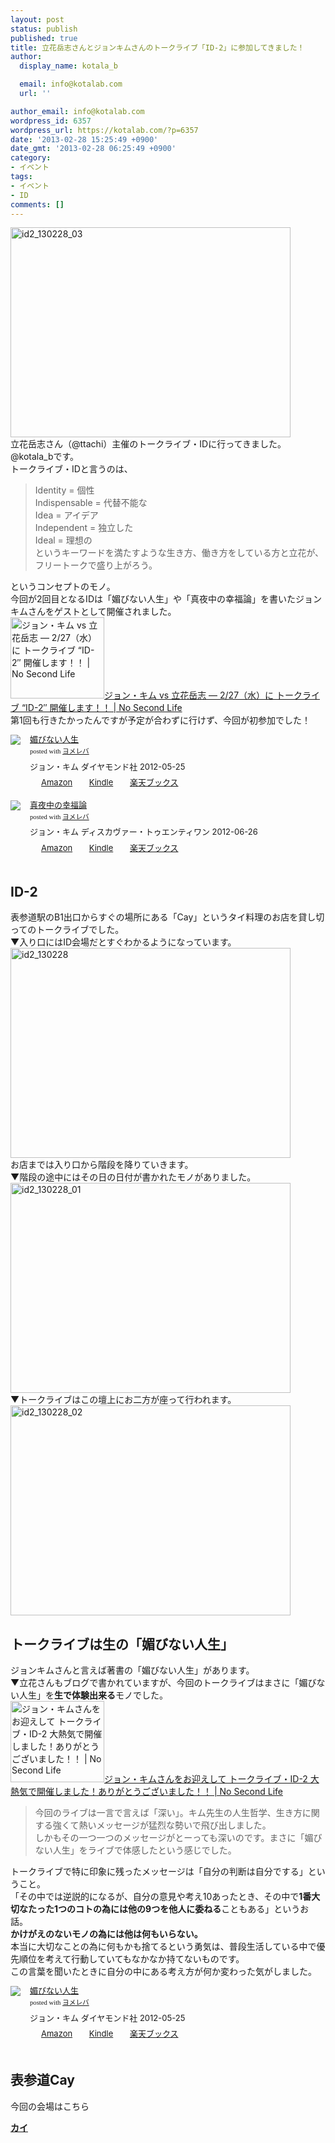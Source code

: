 ```yaml
---
layout: post
status: publish
published: true
title: 立花岳志さんとジョンキムさんのトークライブ「ID-2」に参加してきました！
author:
  display_name: kotala_b

  email: info@kotalab.com
  url: ''

author_email: info@kotalab.com
wordpress_id: 6357
wordpress_url: https://kotalab.com/?p=6357
date: '2013-02-28 15:25:49 +0900'
date_gmt: '2013-02-28 06:25:49 +0900'
category:
- イベント
tags:
- イベント
- ID
comments: []
---
```

<p><img src="https://kotalab.com/wp-content/uploads/id2_130228_03-448x336.jpg" alt="id2_130228_03" width="448" height="336" class="alignnone size-large wp-image-6360" /><br />
立花岳志さん（@ttachi）主催のトークライブ・IDに行ってきました。@kotala_bです。<br />
トークライブ・IDと言うのは、</p>
<blockquote><p>Identity = 個性<br />
Indispensable = 代替不能な<br />
Idea = アイデア<br />
Independent = 独立した<br />
Ideal = 理想の<br />
というキーワードを満たすような生き方、働き方をしている方と立花が、フリートークで盛り上がろう。</p></blockquote>
<p>というコンセプトのモノ。<br />
今回が2回目となるIDは「媚びない人生」や「真夜中の幸福論」を書いたジョンキムさんをゲストとして開催されました。<br />
<a href="https://www.ttcbn.net/no_second_life/archives/31727" target="_blank"><img  class="alignleft" src="https://capture.heartrails.com/150x130?https://www.ttcbn.net/no_second_life/archives/31727" alt="ジョン・キム vs 立花岳志 &mdash; 2/27（水）に トークライブ &ldquo;ID-2&Prime; 開催します！！ | No Second Life" width="150" height="130" /></a><a href="https://www.ttcbn.net/no_second_life/archives/31727" target="_blank">ジョン・キム vs 立花岳志 &mdash; 2/27（水）に トークライブ &ldquo;ID-2&Prime; 開催します！！ | No Second Life</a><a href="https://b.hatena.ne.jp/entry/https://www.ttcbn.net/no_second_life/archives/31727" target="_blank"><img border="0" src="https://b.hatena.ne.jp/entry/image/https://www.ttcbn.net/no_second_life/archives/31727" alt="" /></a><br style="clear:both;" />第1回も行きたかったんですが予定が合わずに行けず、今回が初参加でした！</p>
<div class="booklink-box" style="text-align:left;padding-bottom:20px;font-size:small;/zoom: 1;overflow: hidden;">
<div class="booklink-image" style="float:left;margin:0 15px 10px 0;"><a href="https://www.amazon.co.jp/exec/obidos/asin/4478017697/same-22/" name="booklink" rel="nofollow" target="_blank"><img src="https://images-fe.ssl-images-amazon.com/images/I/31MJqxfaoIL._SL160_.jpg" style="border: none;" /></a></div>
<div class="booklink-info" style="line-height:120%;/zoom: 1;overflow: hidden;">
<div class="booklink-name" style="margin-bottom:10px;line-height:120%"><a href="https://www.amazon.co.jp/exec/obidos/asin/4478017697/same-22/" rel="nofollow" name="booklink" target="_blank">媚びない人生</a>
<div class="booklink-powered-date" style="font-size:8pt;margin-top:5px;font-family:verdana;line-height:120%">posted with <a href="https://yomereba.com" target="_blank">ヨメレバ</a></div>
</div>
<div class="booklink-detail" style="margin-bottom:5px;">ジョン・キム ダイヤモンド社 2012-05-25    </div>
<div class="booklink-link2" style="margin-top:10px;">
<div class="shoplinkamazon" style="display:inline;margin-right:5px;background: url('https://img.yomereba.com/tam_y.gif') 0 0 no-repeat;padding: 2px 0 2px 18px;white-space: nowrap;"><a href="https://www.amazon.co.jp/exec/obidos/asin/4478017697/same-22/" rel="nofollow" target="_blank" title="アマゾン" >Amazon</a></div>
<div class="shoplinkkindle" style="display:inline;margin-right:5px;background: url('https://img.yomereba.com/tam_y.gif') 0 0 no-repeat;padding: 2px 0 2px 18px;white-space: nowrap;"><a href="https://www.amazon.co.jp/gp/search?keywords=%9BZ%82%D1%82%C8%82%A2%90l%90%B6&__mk_ja_JP=%83J%83%5E%83J%83i&url=node%3D2275256051&tag=same-22" rel="nofollow" target="_blank" >Kindle</a></div>
<div class="shoplinkrakuten" style="display:inline;margin-right:5px;background: url('https://img.yomereba.com/tam_y.gif') 0 -50px no-repeat;padding: 2px 0 2px 18px;white-space: nowrap;"><a href="https://hb.afl.rakuten.co.jp/hgc/0fa7afc8.bbfc196a.0fa7afc9.d56c38f1/?pc=http%3A%2F%2Fbooks.rakuten.co.jp%2Frb%2F11662683%2F%3Fscid%3Daf_ich_link_urltxt%26m%3Dhttp%3A%2F%2Fm.rakuten.co.jp%2Fev%2Fbook%2F" rel="nofollow" target="_blank" title="楽天ブックス" >楽天ブックス</a></div>
</div>
</div>
<div class="booklink-footer" style="clear: left"></div>
</div>
<div class="booklink-box" style="text-align:left;padding-bottom:20px;font-size:small;/zoom: 1;overflow: hidden;">
<div class="booklink-image" style="float:left;margin:0 15px 10px 0;"><a href="https://www.amazon.co.jp/exec/obidos/asin/4799311654/same-22/" name="booklink" rel="nofollow" target="_blank"><img src="https://images-fe.ssl-images-amazon.com/images/I/41fb6WYxxeL._SL160_.jpg" style="border: none;" /></a></div>
<div class="booklink-info" style="line-height:120%;/zoom: 1;overflow: hidden;">
<div class="booklink-name" style="margin-bottom:10px;line-height:120%"><a href="https://www.amazon.co.jp/exec/obidos/asin/4799311654/same-22/" rel="nofollow" name="booklink" target="_blank">真夜中の幸福論</a>
<div class="booklink-powered-date" style="font-size:8pt;margin-top:5px;font-family:verdana;line-height:120%">posted with <a href="https://yomereba.com" target="_blank">ヨメレバ</a></div>
</div>
<div class="booklink-detail" style="margin-bottom:5px;">ジョン・キム ディスカヴァー・トゥエンティワン 2012-06-26    </div>
<div class="booklink-link2" style="margin-top:10px;">
<div class="shoplinkamazon" style="display:inline;margin-right:5px;background: url('https://img.yomereba.com/tam_y.gif') 0 0 no-repeat;padding: 2px 0 2px 18px;white-space: nowrap;"><a href="https://www.amazon.co.jp/exec/obidos/asin/4799311654/same-22/" rel="nofollow" target="_blank" title="アマゾン" >Amazon</a></div>
<div class="shoplinkkindle" style="display:inline;margin-right:5px;background: url('https://img.yomereba.com/tam_y.gif') 0 0 no-repeat;padding: 2px 0 2px 18px;white-space: nowrap;"><a href="https://www.amazon.co.jp/exec/obidos/ASIN/B00BFNJLVU/same-22/" rel="nofollow" target="_blank" >Kindle</a></div>
<div class="shoplinkrakuten" style="display:inline;margin-right:5px;background: url('https://img.yomereba.com/tam_y.gif') 0 -50px no-repeat;padding: 2px 0 2px 18px;white-space: nowrap;"><a href="https://hb.afl.rakuten.co.jp/hgc/0fa7afc8.bbfc196a.0fa7afc9.d56c38f1/?pc=http%3A%2F%2Fbooks.rakuten.co.jp%2Frb%2F11744699%2F%3Fscid%3Daf_ich_link_urltxt%26m%3Dhttp%3A%2F%2Fm.rakuten.co.jp%2Fev%2Fbook%2F" rel="nofollow" target="_blank" title="楽天ブックス" >楽天ブックス</a></div>
</div>
</div>
<div class="booklink-footer" style="clear: left"></div>
</div>
<!--more-->
<h2>ID-2</h2>
<p>表参道駅のB1出口からすぐの場所にある「Cay」というタイ料理のお店を貸し切ってのトークライブでした。<br />
▼入り口にはID会場だとすぐわかるようになっています。<br />
<img src="https://kotalab.com/wp-content/uploads/id2_130228-448x336.jpg" alt="id2_130228" width="448" height="336" class="alignnone size-large wp-image-6361" /><br />
お店までは入り口から階段を降りていきます。<br />
▼階段の途中にはその日の日付が書かれたモノがありました。<br />
<img src="https://kotalab.com/wp-content/uploads/id2_130228_01-448x336.jpg" alt="id2_130228_01" width="448" height="336" class="alignnone size-large wp-image-6358" /><br />
▼トークライブはこの壇上にお二方が座って行われます。<br />
<img src="https://kotalab.com/wp-content/uploads/id2_130228_02-448x336.jpg" alt="id2_130228_02" width="448" height="336" class="alignnone size-large wp-image-6359" /></p>
<h2>トークライブは生の「媚びない人生」</h2>
<p>ジョンキムさんと言えば著書の「媚びない人生」があります。<br />
▼立花さんもブログで書かれていますが、今回のトークライブはまさに「媚びない人生」を<strong>生で体験出来る</strong>モノでした。<br />
<a href="https://www.ttcbn.net/no_second_life/archives/32205" target="_blank"><img  class="alignleft" src="https://capture.heartrails.com/150x130?https://www.ttcbn.net/no_second_life/archives/32205" alt="ジョン・キムさんをお迎えして トークライブ・ID-2 大熱気で開催しました！ありがとうございました！！ | No Second Life" width="150" height="130" /></a><a href="https://www.ttcbn.net/no_second_life/archives/32205" target="_blank">ジョン・キムさんをお迎えして トークライブ・ID-2 大熱気で開催しました！ありがとうございました！！ | No Second Life</a><a href="https://b.hatena.ne.jp/entry/https://www.ttcbn.net/no_second_life/archives/32205" target="_blank"><img border="0" src="https://b.hatena.ne.jp/entry/image/https://www.ttcbn.net/no_second_life/archives/32205" alt="" /></a><br style="clear:both;" /></p>
<blockquote><p>今回のライブは一言で言えば「深い」。キム先生の人生哲学、生き方に関する強くて熱いメッセージが猛烈な勢いで飛び出しました。<br />
しかもその一つ一つのメッセージがとーっても深いのです。まさに「媚びない人生」をライブで体感したという感じでした。</p></blockquote>
<p>トークライブで特に印象に残ったメッセージは「自分の判断は自分でする」ということ。<br />
「その中では逆説的になるが、自分の意見や考え10あったとき、その中で<strong>1番大切なたった1つのコトの為には他の9つを他人に委ねる</strong>こともある」というお話。<br />
<strong>かけがえのないモノの為には他は何もいらない。</strong><br />
本当に大切なことの為に何もかも捨てるという勇気は、普段生活している中で優先順位を考えて行動していてもなかなか持てないものです。<br />
この言葉を聞いたときに自分の中にある考え方が何か変わった気がしました。</p>
<div class="booklink-box" style="text-align:left;padding-bottom:20px;font-size:small;/zoom: 1;overflow: hidden;">
<div class="booklink-image" style="float:left;margin:0 15px 10px 0;"><a href="https://www.amazon.co.jp/exec/obidos/asin/4478017697/same-22/" name="booklink" rel="nofollow" target="_blank"><img src="https://images-fe.ssl-images-amazon.com/images/I/31MJqxfaoIL._SL160_.jpg" style="border: none;" /></a></div>
<div class="booklink-info" style="line-height:120%;/zoom: 1;overflow: hidden;">
<div class="booklink-name" style="margin-bottom:10px;line-height:120%"><a href="https://www.amazon.co.jp/exec/obidos/asin/4478017697/same-22/" rel="nofollow" name="booklink" target="_blank">媚びない人生</a>
<div class="booklink-powered-date" style="font-size:8pt;margin-top:5px;font-family:verdana;line-height:120%">posted with <a href="https://yomereba.com" target="_blank">ヨメレバ</a></div>
</div>
<div class="booklink-detail" style="margin-bottom:5px;">ジョン・キム ダイヤモンド社 2012-05-25    </div>
<div class="booklink-link2" style="margin-top:10px;">
<div class="shoplinkamazon" style="display:inline;margin-right:5px;background: url('https://img.yomereba.com/tam_y.gif') 0 0 no-repeat;padding: 2px 0 2px 18px;white-space: nowrap;"><a href="https://www.amazon.co.jp/exec/obidos/asin/4478017697/same-22/" rel="nofollow" target="_blank" title="アマゾン" >Amazon</a></div>
<div class="shoplinkkindle" style="display:inline;margin-right:5px;background: url('https://img.yomereba.com/tam_y.gif') 0 0 no-repeat;padding: 2px 0 2px 18px;white-space: nowrap;"><a href="https://www.amazon.co.jp/gp/search?keywords=%9BZ%82%D1%82%C8%82%A2%90l%90%B6&__mk_ja_JP=%83J%83%5E%83J%83i&url=node%3D2275256051&tag=same-22" rel="nofollow" target="_blank" >Kindle</a></div>
<div class="shoplinkrakuten" style="display:inline;margin-right:5px;background: url('https://img.yomereba.com/tam_y.gif') 0 -50px no-repeat;padding: 2px 0 2px 18px;white-space: nowrap;"><a href="https://hb.afl.rakuten.co.jp/hgc/0fa7afc8.bbfc196a.0fa7afc9.d56c38f1/?pc=http%3A%2F%2Fbooks.rakuten.co.jp%2Frb%2F11662683%2F%3Fscid%3Daf_ich_link_urltxt%26m%3Dhttp%3A%2F%2Fm.rakuten.co.jp%2Fev%2Fbook%2F" rel="nofollow" target="_blank" title="楽天ブックス" >楽天ブックス</a></div>
</div>
</div>
<div class="booklink-footer" style="clear: left"></div>
</div>
<h2>表参道Cay</h2>
<p>今回の会場はこちら</p>
<div><strong><a href="http://tabelog.com/tokyo/A1306/A130602/13002098/" target="_blank">カイ</a></strong><br><script src="http://tabelog.com/badge/google_badge?rcd=13002098" type="text/javascript" charset="utf-8"></div>
<p style="color:#444444; font-size:12px;"><strong>関連ランキング：</strong><a href="http://tabelog.com/thai/">タイ料理</a> | <a href="http://tabelog.com/tokyo/A1306/A130602/R2153/">表参道駅</a></p>
<h2>最後に</h2>
<p>もう既に次の開催が決まっていて、次回は「シラサカアサコ」さんをゲストに3月25日（月）に表参道Cayにてトークライブを行うそうです！<br />
<a href="http://asacokitchen.com/" target="_blank"><img  class="alignleft" src="https://capture.heartrails.com/150x130?http://asacokitchen.com/" alt="あさこ食堂" width="150" height="130" /></a><a href="http://asacokitchen.com/" target="_blank">あさこ食堂</a><a href="https://b.hatena.ne.jp/entry/http://asacokitchen.com/" target="_blank"><img border="0" src="https://b.hatena.ne.jp/entry/image/http://asacokitchen.com/" alt="" /></a><br style="clear:both;" /></p>
<div class="booklink-box" style="text-align:left;padding-bottom:20px;font-size:small;/zoom: 1;overflow: hidden;">
<div class="booklink-image" style="float:left;margin:0 15px 10px 0;"><a href="https://www.amazon.co.jp/exec/obidos/asin/4799312472/same-22/" name="booklink" rel="nofollow" target="_blank"><img src="https://images-fe.ssl-images-amazon.com/images/I/51oNDD9qeTL._SL160_.jpg" style="border: none;" /></a></div>
<div class="booklink-info" style="line-height:120%;/zoom: 1;overflow: hidden;">
<div class="booklink-name" style="margin-bottom:10px;line-height:120%"><a href="https://www.amazon.co.jp/exec/obidos/asin/4799312472/same-22/" rel="nofollow" name="booklink" target="_blank">あさこ食堂の一緒に食べたいおそごはん!</a>
<div class="booklink-powered-date" style="font-size:8pt;margin-top:5px;font-family:verdana;line-height:120%">posted with <a href="https://yomereba.com" target="_blank">ヨメレバ</a></div>
</div>
<div class="booklink-detail" style="margin-bottom:5px;">シラサカアサコ ディスカヴァー・トゥエンティワン 2012-11-15    </div>
<div class="booklink-link2" style="margin-top:10px;">
<div class="shoplinkamazon" style="display:inline;margin-right:5px;background: url('https://img.yomereba.com/tam_y.gif') 0 0 no-repeat;padding: 2px 0 2px 18px;white-space: nowrap;"><a href="https://www.amazon.co.jp/exec/obidos/asin/4799312472/same-22/" rel="nofollow" target="_blank" title="アマゾン" >Amazon</a></div>
<div class="shoplinkkindle" style="display:inline;margin-right:5px;background: url('https://img.yomereba.com/tam_y.gif') 0 0 no-repeat;padding: 2px 0 2px 18px;white-space: nowrap;"><a href="https://www.amazon.co.jp/exec/obidos/ASIN/B00BB7DISC/same-22/" rel="nofollow" target="_blank" >Kindle</a></div>
<div class="shoplinkrakuten" style="display:inline;margin-right:5px;background: url('https://img.yomereba.com/tam_y.gif') 0 -50px no-repeat;padding: 2px 0 2px 18px;white-space: nowrap;"><a href="https://hb.afl.rakuten.co.jp/hgc/0fa7afc8.bbfc196a.0fa7afc9.d56c38f1/?pc=http%3A%2F%2Fbooks.rakuten.co.jp%2Frb%2F12068738%2F%3Fscid%3Daf_ich_link_urltxt%26m%3Dhttp%3A%2F%2Fm.rakuten.co.jp%2Fev%2Fbook%2F" rel="nofollow" target="_blank" title="楽天ブックス" >楽天ブックス</a></div>
</div>
</div>
<div class="booklink-footer" style="clear: left"></div>
</div>
